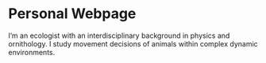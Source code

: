 <h1> Personal Webpage </h1>
<div>I’m an ecologist with an interdisciplinary background in physics and ornithology. I study movement decisions of animals within complex dynamic environments.</div>
